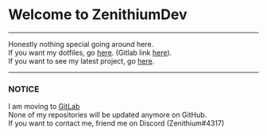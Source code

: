 # Welcome to ZenithiumDev
---
Honestly nothing special going around here.\
If you want my dotfiles, go [here](www.github.com/ZenithiumDev/dotfilesbackup). (Gitlab link [here](https://www.gitlab.com/Zenithium/dotfilesbackup)).\
If you want to see my latest project, go [here](www.gitlab.com/poggerz).

---

### NOTICE

I am moving to [GitLab](https://gitlab.com/users/Zenithium)\
None of my repositories will be updated anymore on GitHub.\
If you want to contact me, friend me on Discord (Zenithium#4317)
